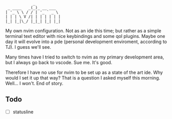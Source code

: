 ```figlet
            _
 _ ____   _(_)_ __ ___
| '_ \ \ / / | '_ ` _ \
| | | \ V /| | | | | | |
|_| |_|\_/ |_|_| |_| |_|
```

My own nvim configuration. Not as an ide this time; but rather as a simple terminal text editor with nice keybindings and some qol plugins. Maybe one day it will evolve into a pde (personal development enviroment, according to TJ). I guess we'll see.

Many times have I tried to switch to nvim as my primary development area, but I always go back to vscode. Sue me. It's good.

Therefore I have no use for nvim to be set up as a state of the art ide. Why would I set it up that way? That is a question I asked myself this morning. Well... I won't. End of story.

## Todo

- [ ] statusline
